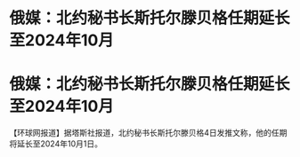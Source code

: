 # 俄媒：北约秘书长斯托尔滕贝格任期延长至2024年10月

# 俄媒：北约秘书长斯托尔滕贝格任期延长至2024年10月

【环球网报道】据塔斯社报道，北约秘书长斯托尔滕贝格4日发推文称，他的任期将延长至2024年10月1日。

